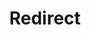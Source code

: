﻿---
layout: src/layouts/Redirect.astro
title: Redirect
redirect: /docs/octopus-rest-api/cli/octopus-runbook-run
pubDate:  2023-01-01
navSearch: false
navSitemap: false
navMenu: false
---

